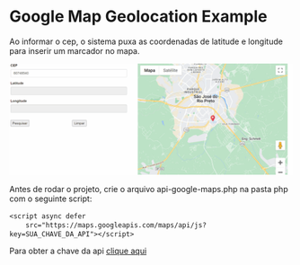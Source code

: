 # Google Map Geolocation Example

Ao informar o cep, o sistema puxa as coordenadas de latitude e longitude para inserir um marcador no mapa.

![Alt Text](https://github.com/DaniPoletto/google-map-geolocation-example/blob/master/img/get_cep.gif)

Antes de rodar o projeto, crie o arquivo api-google-maps.php na pasta php com o seguinte script:

```
<script async defer
    src="https://maps.googleapis.com/maps/api/js?key=SUA_CHAVE_DA_API"></script>
```

Para obter a chave da api [clique aqui](https://developers.google.com/maps/documentation/geolocation/overview)



